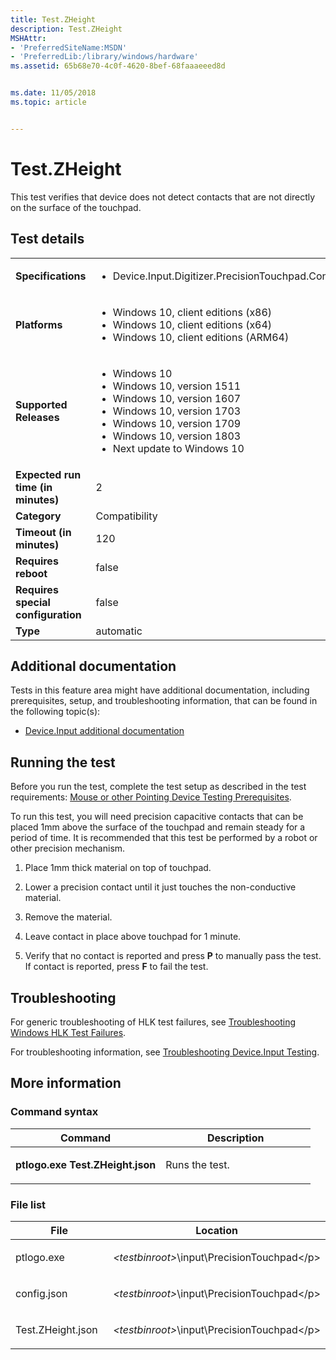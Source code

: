 ```yaml
---
title: Test.ZHeight
description: Test.ZHeight
MSHAttr:
- 'PreferredSiteName:MSDN'
- 'PreferredLib:/library/windows/hardware'
ms.assetid: 65b68e70-4c0f-4620-8bef-68faaaeeed8d


ms.date: 11/05/2018
ms.topic: article


---
```


# <span id="p_hlk_test.7d7f9f78-8066-4086-ab74-7270e0e0647a"></span>Test.ZHeight


This test verifies that device does not detect contacts that are not directly on the surface of the touchpad.

## Test details

|||
|---|---|
| **Specifications**  | <ul><li>Device.Input.Digitizer.PrecisionTouchpad.ContactTipSwitchHeight</li></ul> |  
| **Platforms**   | <ul><li>Windows 10, client editions (x86)</li><li>Windows 10, client editions (x64)</li><li>Windows 10, client editions (ARM64)</li></ul> |
| **Supported Releases** | <ul><li>Windows 10</li><li>Windows 10, version 1511</li><li>Windows 10, version 1607</li><li>Windows 10, version 1703</li><li>Windows 10, version 1709</li><li>Windows 10, version 1803</li><li>Next update to Windows 10</li></ul> |
|**Expected run time (in minutes)**| 2 |
|**Category**| Compatibility |
|**Timeout (in minutes)**| 120 |
|**Requires reboot**| false |
|**Requires special configuration**| false |
|**Type**| automatic |



## <span id="Additional_documentation"></span><span id="additional_documentation"></span><span id="ADDITIONAL_DOCUMENTATION"></span>Additional documentation


Tests in this feature area might have additional documentation, including prerequisites, setup, and troubleshooting information, that can be found in the following topic(s):

-   [Device.Input additional documentation](device-input-additional-documentation.md)

## <span id="Running_the_test"></span><span id="running_the_test"></span><span id="RUNNING_THE_TEST"></span>Running the test


Before you run the test, complete the test setup as described in the test requirements: [Mouse or other Pointing Device Testing Prerequisites](mouse-or-other-pointing-device-testing-prerequisites.md).

To run this test, you will need precision capacitive contacts that can be placed 1mm above the surface of the touchpad and remain steady for a period of time. It is recommended that this test be performed by a robot or other precision mechanism.

1.  Place 1mm thick material on top of touchpad.

2.  Lower a precision contact until it just touches the non-conductive material.

3.  Remove the material.

4.  Leave contact in place above touchpad for 1 minute.

5.  Verify that no contact is reported and press **P** to manually pass the test. If contact is reported, press **F** to fail the test.

## <span id="Troubleshooting"></span><span id="troubleshooting"></span><span id="TROUBLESHOOTING"></span>Troubleshooting


For generic troubleshooting of HLK test failures, see [Troubleshooting Windows HLK Test Failures](../user/troubleshooting-windows-hlk-test-failures.md).

For troubleshooting information, see [Troubleshooting Device.Input Testing](troubleshooting-deviceinput-testing.md).

## <span id="More_information"></span><span id="more_information"></span><span id="MORE_INFORMATION"></span>More information


### <span id="Command_syntax"></span><span id="command_syntax"></span><span id="COMMAND_SYNTAX"></span>Command syntax

<table>
<colgroup>
<col width="50%" />
<col width="50%" />
</colgroup>
<thead>
<tr class="header">
<th>Command</th>
<th>Description</th>
</tr>
</thead>
<tbody>
<tr class="odd">
<td><p><strong>ptlogo.exe Test.ZHeight.json</strong></p></td>
<td><p>Runs the test.</p></td>
</tr>
</tbody>
</table>



### <span id="File_list"></span><span id="file_list"></span><span id="FILE_LIST"></span>File list

<table>
<colgroup>
<col width="50%" />
<col width="50%" />
</colgroup>
<thead>
<tr class="header">
<th>File</th>
<th>Location</th>
</tr>
</thead>
<tbody>
<tr class="odd">
<td><p>ptlogo.exe</p></td>
<td><p><em>&lt;testbinroot&gt;</em>\input\PrecisionTouchpad&lt;/p&gt;</td>
</tr>
<tr class="even">
<td><p>config.json</p></td>
<td><p><em>&lt;testbinroot&gt;</em>\input\PrecisionTouchpad&lt;/p&gt;</td>
</tr>
<tr class="odd">
<td><p>Test.ZHeight.json</p></td>
<td><p><em>&lt;testbinroot&gt;</em>\input\PrecisionTouchpad&lt;/p&gt;</td>
</tr>
</tbody>
</table>












